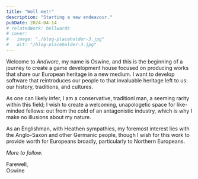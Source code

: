```yaml
---
title: "Well met!"
description: "Starting a new endeavour."
pubDate: 2024-04-14
# relatedWork: hellwards
# cover:
#   image: "./blog-placeholder-3.jpg"
#   alt: "/blog-placeholder-3.jpg"
---
```


Welcome to _Andworc_, my name is Oswine, and this is the beginning of a journey
to create a game development house focused on producing works that share our European
heritage in a new medium. I want to develop software that reintroduces our people
to that invaluable heritage left to us: our history, traditions, and cultures.

As one can likely infer, I am a conservative, traditionl man, a seeming rarity
within this field; I wish to create a welcoming, unapologetic space for
like-minded fellows: out from the cold of an antagonistic industry, which is
why I make no illusions about my nature.

As an Englishman, with Heathen sympathies, my foremost interest lies with the
Anglo-Saxon and other Germanic people, though I wish for this work to provide
worth for Europeans broadly, particularly to Northern Europeans.

_More to follow._

Farewell,<br/>
Oswine
